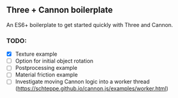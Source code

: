 ## Three + Cannon boilerplate

An ES6+ boilerplate to get started quickly with Three and Cannon.


### TODO: 
- [x] Texture example
- [ ] Option for initial object rotation
- [ ] Postprocessing example
- [ ] Material friction example
- [ ] Investigate moving Cannon logic into a worker thread (https://schteppe.github.io/cannon.js/examples/worker.html)
